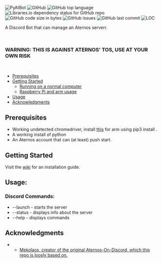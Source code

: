 ![PyAtBot](https://repository-images.githubusercontent.com/457308479/f3408eec-a02b-4846-9484-180cfb0be4d3)
![GitHub](https://img.shields.io/github/license/kozabrada123/PyAtBot)
![GitHub top language](https://img.shields.io/github/languages/top/kozabrada123/PyAtBot)
![Libraries.io dependency status for GitHub repo](https://img.shields.io/librariesio/github/kozabrada123/PyAtBot)
![GitHub code size in bytes](https://img.shields.io/github/languages/code-size/kozabrada123/PyAtBot)
![GitHub issues](https://img.shields.io/github/issues/kozabrada123/PyAtBot)
![GitHub last commit](https://img.shields.io/github/last-commit/kozabrada123/PyAtBot)
![LOC](https://img.shields.io/tokei/lines/github/kozabrada123/PyAtBot)


A Discord Bot that can manage an Aternos serverr.


<br/>

### **WARNING: THIS IS AGAINST ATERNOS' TOS, USE AT YOUR OWN RISK**


<br/>


  - [Prerequisites](#prerequisites)
  - [Getting Started](#getting-started)
    - [Running on a normal computer](../../wiki/Windows---Mac---Linux-(x64)-Setup)
    - [Raspberry Pi and arm usage](../../wiki/RPI---Arm-setup)
  - [Usage](#usage)
  - [Acknowledgments](#acknowledgments)



## Prerequisites

* Working undetected chromedriver, install [this](https://github.com/ArevomEisvolk/undetected-chromedriver) for arm using pip3 install .
* A working install of python
* An Aternos account that can (at least) push start.



## Getting Started

Visit the [wiki](../../wiki) for an installation guide.

## Usage:

### Discord Commands:
* --launch - starts the server
* --status - displays info about the server
* --help - displays commands



## Acknowledgments

* - [Mekolaos, creator of the original Aternos-On-Discord, which this repo is loosly based on.](https://github.com/Mekolaos)


